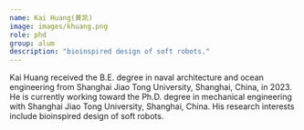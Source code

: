 ```yaml
---
name: Kai Huang(黄凯)
image: images/khuang.png
role: phd
group: alum
description: "bioinspired design of soft robots."
---
```


Kai Huang received the B.E. degree in naval architecture and ocean engineering from Shanghai Jiao Tong University, Shanghai, China, in 2023. He is currently working toward the Ph.D. degree in mechanical engineering with Shanghai Jiao Tong University, Shanghai, China. His research interests include bioinspired design of soft robots.



